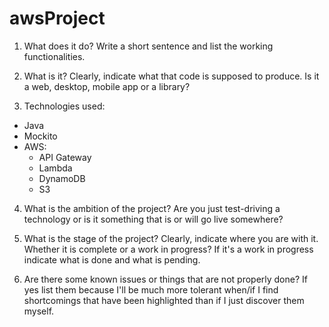 # awsProject

1. What does it do? Write a short sentence and list the working functionalities.

2. What is it? Clearly, indicate what that code is supposed to produce. Is it a web, desktop, mobile app or a library?

3. Technologies used:
- Java
- Mockito
- AWS:
  - API Gateway
  - Lambda
  - DynamoDB
  - S3

4. What is the ambition of the project? Are you just test-driving a technology or is it something that is or will go live somewhere?

5. What is the stage of the project? Clearly, indicate where you are with it. Whether it is complete or a work in progress? If it's a work in progress indicate what is done and what is pending.

6. Are there some known issues or things that are not properly done? If yes list them because I'll be much more tolerant when/if I find shortcomings that have been highlighted than if I just discover them myself.
